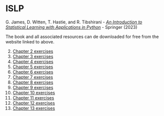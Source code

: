# ISLP

G. James, D. Witten, T. Hastie, and R. Tibshirani - [_An Introduction to Statistical Learning with Applications in Python_](https://www.statlearning.com/) - Springer (2023)

The book and all associated resources can de downloaded for free from the website linked to above.

2. [Chapter 2 exercises](https://github.com/pzuehlke/ISLP/tree/main/chapter_02_exercises)
3. [Chapter 3 exercises](https://github.com/pzuehlke/ISLP/tree/main/chapter_03_exercises)
4. [Chapter 4 exercises](https://github.com/pzuehlke/ISLP/tree/main/chapter_04_exercises)
5. [Chapter 5 exercises](https://github.com/pzuehlke/ISLP/tree/main/chapter_05_exercises)
6. [Chapter 6 exercises](https://github.com/pzuehlke/ISLP/tree/main/chapter_06_exercises)
7. [Chapter 7 exercises](https://github.com/pzuehlke/ISLP/tree/main/chapter_07_exercises)
8. [Chapter 8 exercises](https://github.com/pzuehlke/ISLP/tree/main/chapter_08_exercises)
9. [Chapter 9 exercises](https://github.com/pzuehlke/ISLP/tree/main/chapter_09_exercises)
10. [Chapter 10 exercises](https://github.com/pzuehlke/ISLP/tree/main/chapter_10_exercises)
11. [Chapter 11 exercises](https://github.com/pzuehlke/ISLP/tree/main/chapter_11_exercises)
12. [Chapter 12 exercises](https://github.com/pzuehlke/ISLP/tree/main/chapter_12_exercises)
13. [Chapter 13 exercises](https://github.com/pzuehlke/ISLP/tree/main/chapter_13_exercises)